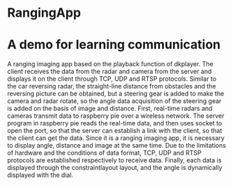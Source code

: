 # RangingApp
# A demo for learning communication
A ranging imaging app based on the playback function of dkplayer. The client receives the data from the radar and camera from the server and displays it on the client through TCP, UDP and RTSP protocols.
Similar to the car reversing radar, the straight-line distance from obstacles and the reversing picture can be obtained, but a steering gear is added to make the camera and radar rotate, so the angle data acquisition of the steering gear is added on the basis of image and distance. First, real-time radars and cameras transmit data to raspberry pie over a wireless network. The server program in raspberry pie reads the real-time data, and then uses socket to open the port, so that the server can establish a link with the client, so that the client can get the data. Since it is a ranging imaging app, it is necessary to display angle, distance and image at the same time. Due to the limitations of hardware and the conditions of data format, TCP, UDP and RTSP protocols are established respectively to receive data. Finally, each data is displayed through the constraintlayout layout, and the angle is dynamically displayed with the dial.
